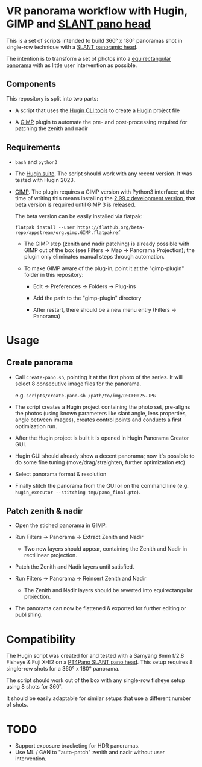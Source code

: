 # VR panorama workflow with Hugin, GIMP and [SLANT pano head](https://pt4pano.com/products/slant-nodalpunktadapter)

This is a set of scripts intended to build 360° x 180° panoramas shot in single-row technique with
a [SLANT panoramic head](https://pt4pano.com/products/slant-nodalpunktadapter).

The intention is to transform a set of photos into a
[equirectangular panorama](https://wiki.panotools.org/Equirectangular_Projection)
with as little user intervention as possible.

## Components

This repository is split into two parts:

* A script that uses the [Hugin CLI tools](https://wiki.panotools.org/Hugin#Hugin_components)
  to create a [Hugin](https://hugin.sourceforge.io/) project file

* A [GIMP](https://www.gimp.org/) plugin to automate the pre- and post-processing
  required for patching the zenith and nadir

## Requirements

* `bash` and `python3`

* The [Hugin suite](https://hugin.sourceforge.io/). The script should work with any recent version.
  It was tested with Hugin 2023.

* [GIMP](https://www.gimp.org/). The plugin requires a GIMP version with Python3 interface;
  at the time of writing this means installing the
  [2.99.x development version](https://z-uo.medium.com/create-python3-plugin-for-gimp-the-basics-94ede94e9d1f),
  that beta version is required until GIMP 3 is released.

  The beta version can be easily installed via flatpak:
  ```
  flatpak install --user https://flathub.org/beta-repo/appstream/org.gimp.GIMP.flatpakref
  ```

  * The GIMP step (zenith and nadir patching) is already possible with GIMP out of the box
    (see Filters -> Map -> Panorama Projection);
    the plugin only eliminates manual steps through automation.

  * To make GIMP aware of the plug-in, point it at the "gimp-plugin" folder in this repository:

    * Edit -> Preferences -> Folders -> Plug-ins

    * Add the path to the "gimp-plugin" directory

    * After restart, there should be a new menu entry (Filters -> Panorama)

# Usage

## Create panorama

* Call `create-pano.sh`, pointing it at the first photo of the series. It will select 8 consecutive image files for the panorama.

  e.g. `scripts/create-pano.sh /path/to/img/DSCF0025.JPG`

* The script creates a Hugin project containing the photo set, pre-aligns the photos
  (using known parameters like slant angle, lens properties, angle between images),
  creates control points and conducts a first optimization run.

* After the Hugin project is built it is opened in Hugin Panorama Creator GUI.

* Hugin GUI should already show a decent panorama; now it's possible to do some fine tuning
  (move/drag/straighten, further optimization etc)

* Select panorama format & resolution

* Finally stitch the panorama from the GUI or on the command line (e.g. `hugin_executor --stitching tmp/pano_final.pto`).

## Patch zenith & nadir

* Open the stiched panorama in GIMP.

* Run Filters -> Panorama -> Extract Zenith and Nadir
  * Two new layers should appear, containing the Zenith and Nadir in rectilinear projection.

* Patch the Zenith and Nadir layers until satisfied.

* Run Filters -> Panorama -> Reinsert Zenith and Nadir
  * The Zenith and Nadir layers should be reverted into equirectangular projection.

* The panorama can now be flattened & exported for further editing or publishing.

# Compatibility

The Hugin script was created for and tested with a Samyang 8mm f/2.8 Fisheye & Fuji X-E2
on a [PT4Pano SLANT pano head](https://pt4pano.com/products/slant-nodalpunktadapter).
This setup requires 8 single-row shots for a 360° x 180° panorama.

The script should work out of the box with any single-row fisheye setup using 8 shots for 360˚.

It should be easily adaptable for similar setups that use a different number of shots.

# TODO

* Support exposure bracketing for HDR panoramas.
* Use ML / GAN to "auto-patch" zenith and nadir without user intervention.

